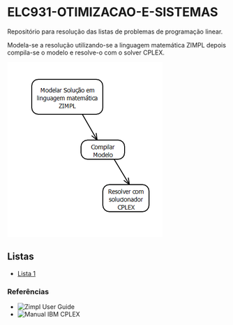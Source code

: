# ELC931-OTIMIZACAO-E-SISTEMAS

Repositório para resolução das listas de problemas de programação linear.

Modela-se a resolução utilizando-se a linguagem matemática ZIMPL depois compila-se o modelo e resolve-o com o solver CPLEX.

![image](resources/flow.png)

## Listas

<!-- lista de itens -->
* [Lista 1](Lista1/README.md)

### Referências

* ![Zimpl User Guide](resources/zimpl_user_guide.png)
* ![Manual IBM CPLEX]("https://www.ibm.com/docs/en/icos/12.10.0?topic=SSSA5P_12.10.0/ilog.odms.studio.help/Optimization_Studio/topics/COS_home.html")
